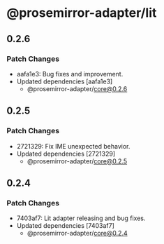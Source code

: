 # @prosemirror-adapter/lit

## 0.2.6

### Patch Changes

-   aafa1e3: Bug fixes and improvement.
-   Updated dependencies [aafa1e3]
    -   @prosemirror-adapter/core@0.2.6

## 0.2.5

### Patch Changes

-   2721329: Fix IME unexpected behavior.
-   Updated dependencies [2721329]
    -   @prosemirror-adapter/core@0.2.5

## 0.2.4

### Patch Changes

-   7403af7: Lit adapter releasing and bug fixes.
-   Updated dependencies [7403af7]
    -   @prosemirror-adapter/core@0.2.4

